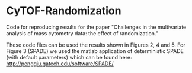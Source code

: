 # CyTOF-Randomization
Code for reproducing results for the paper "Challenges in the multivariate analysis of mass cytometry data: the effect of randomization."

These code files can be used the results shown in Figures 2, 4 and 5. For Figure 3 (SPADE) we used the matlab application of deterministic SPADE (with default parameters) which can be found here: http://pengqiu.gatech.edu/software/SPADE/
